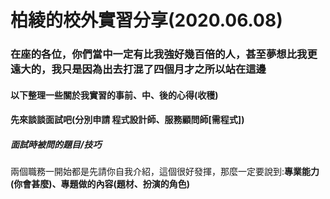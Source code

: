 # 柏綾的校外實習分享(2020.06.08)
### 在座的各位，你們當中一定有比我強好幾百倍的人，甚至夢想比我更遠大的，我只是因為出去打混了四個月才之所以站在這邊
#### 以下整理一些關於我實習的事前、中、後的心得(收穫)
#### 先來談談面試吧(分別申請 **程式設計師**、**服務顧問師[需程式]**)
##### 面試時被問的題目/技巧 
 兩個職務一開始都是先請你自我介紹，這個很好發揮，那麼一定要說到:**專業能力(你會甚麼)、專題做的內容(題材、扮演的角色)**
